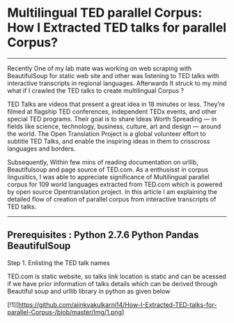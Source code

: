 # Multilingual TED parallel Corpus: How I Extracted TED talks for parallel Corpus?
----------------------------------------------------------------------------------------
Recently One of my lab mate was working on web scraping with BeautifulSoup for static web site and other was listening to TED talks with interactive transcripts in regional languages. Afterwards It struck to my mind what if I crawled the TED talks to create multilingual Corpus ?

TED Talks are videos that present a great idea in 18 minutes or less. They’re filmed at flagship TED conferences, independent TEDx events, and other special TED programs. Their goal is to share Ideas Worth Spreading — in fields like science, technology, business, culture, art and design — around the world. The Open Translation Project is a global volunteer effort to subtitle TED Talks, and enable the inspiring ideas in them to crisscross languages and borders.

Subsequently, Within few mins of reading documentation on urllib, Beautifulsoup and page source of TED.com. As a enthusisst in corpus lingusitics, I was able to appreciate significance of Multilingual parallel corpus for 109 world languages extracted from TED.com which is powered by open source Opentranslation project. In this article I am explaining the detailed flow of creation of parallel corpus from interactive transcripts of TED talks.

----------------------------------------------------------------------------------------
Prerequisites :
Python 2.7.6    Python Pandas   BeautifulSoup 
----------------------------------------------------------------------------------------
Step 1. Enlisting the TED talk names

TED.com is static website, so talks link location is static and can be acessed if we have prior information of talks details which can be derived through Beautiful soup and urllib library in python as given below

[!1][https://github.com/ajinkyakulkarni14/How-I-Extracted-TED-talks-for-parallel-Corpus-/blob/master/Img/1.png]



